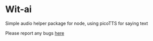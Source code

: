 # Wit-ai

Simple audio helper package for node, using picoTTS for saying text

Please report any bugs [here](https://github.com/ScottishCyclops/node-audio/issues)
